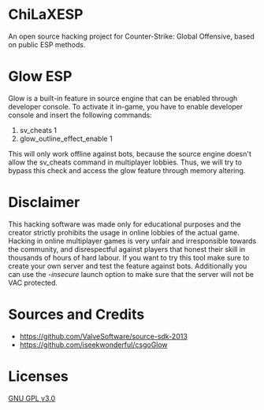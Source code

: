 # ChiLaXESP

An open source hacking project for Counter-Strike: Global Offensive, based on public ESP methods. 

# Glow ESP

Glow is a built-in feature in source engine that can be enabled through developer console.
To activate it in-game, you have to enable developer console and insert the following commands:

1. sv_cheats 1
2. glow_outline_effect_enable 1

This will only work offline against bots, because the source engine doesn't allow the sv_cheats command in multiplayer lobbies. 
Thus, we will try to bypass this check and access the glow feature through memory altering. 

# Disclaimer

This hacking software was made only for educational purposes and the creator strictly prohibits the usage in online lobbies of the actual game.
Hacking in online multiplayer games is very unfair and irresponsible towards the community, and disrespectful against players that honest their skill in thousands of hours of hard labour.
If you want to try this tool make sure to create your own server and test the feature against bots. Additionally you can use the *-insecure* launch option to make sure that the server will not be VAC protected.

# Sources and Credits

* https://github.com/ValveSoftware/source-sdk-2013
* https://github.com/iseekwonderful/csgoGlow 

# Licenses

[GNU GPL v3.0](https://www.gnu.org/licenses/gpl-3.0)